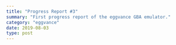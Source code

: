 ```yaml
---
title: "Progress Report #3"
summary: "First progress report of the eggvance GBA emulator."
category: "eggvance"
date: 2019-08-03
type: post
---
```

